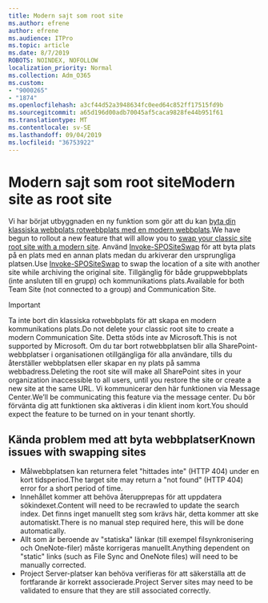 ```yaml
---
title: Modern sajt som root site
ms.author: efrene
author: efrene
ms.audience: ITPro
ms.topic: article
ms.date: 8/7/2019
ROBOTS: NOINDEX, NOFOLLOW
localization_priority: Normal
ms.collection: Adm_O365
ms.custom:
- "9000265"
- "1874"
ms.openlocfilehash: a3cf44d52a3948634fc0eed64c852ff17515fd9b
ms.sourcegitcommit: a65d196d00adb70045af5caca9828fe44b951f61
ms.translationtype: MT
ms.contentlocale: sv-SE
ms.lasthandoff: 09/04/2019
ms.locfileid: "36753922"
---
```

# <a name="modern-site-as-root-site"></a><span data-ttu-id="64112-102">Modern sajt som root site</span><span class="sxs-lookup"><span data-stu-id="64112-102">Modern site as root site</span></span>

<span data-ttu-id="64112-103">Vi har börjat utbyggnaden en ny funktion som gör att du kan [byta din klassiska webbplats rotwebbplats med en modern webbplats](https://docs.microsoft.com/sharepoint/modern-root-site).</span><span class="sxs-lookup"><span data-stu-id="64112-103">We have begun to rollout a new feature that will allow you to [swap your classic site root site with a modern site](https://docs.microsoft.com/sharepoint/modern-root-site).</span></span> <span data-ttu-id="64112-104">Använd [Invoke-SPOSiteSwap](https://docs.microsoft.com/powershell/module/sharepoint-online/invoke-spositeswap?view=sharepoint-ps) för att byta plats på en plats med en annan plats medan du arkiverar den ursprungliga platsen.</span><span class="sxs-lookup"><span data-stu-id="64112-104">Use [Invoke-SPOSiteSwap](https://docs.microsoft.com/powershell/module/sharepoint-online/invoke-spositeswap?view=sharepoint-ps) to swap the location of a site with another site while archiving the original site.</span></span> <span data-ttu-id="64112-105">Tillgänglig för både gruppwebbplats (inte ansluten till en grupp) och kommunikations plats.</span><span class="sxs-lookup"><span data-stu-id="64112-105">Available for both Team Site (not connected to a group) and Communication Site.</span></span>

>[!Important]
> <span data-ttu-id="64112-106">Ta inte bort din klassiska rotwebbplats för att skapa en modern kommunikations plats.</span><span class="sxs-lookup"><span data-stu-id="64112-106">Do not delete your classic root site to create a modern Communication Site.</span></span> <span data-ttu-id="64112-107">Detta stöds inte av Microsoft.</span><span class="sxs-lookup"><span data-stu-id="64112-107">This is not supported by Microsoft.</span></span> <span data-ttu-id="64112-108">Om du tar bort rotwebbplatsen blir alla SharePoint-webbplatser i organisationen otillgängliga för alla användare, tills du återställer webbplatsen eller skapar en ny plats på samma webbadress.</span><span class="sxs-lookup"><span data-stu-id="64112-108">Deleting the root site will make all SharePoint sites in your organization inaccessible to all users, until you restore the site or create a new site at the same URL.</span></span> <span data-ttu-id="64112-109">Vi kommunicerar den här funktionen via Message Center.</span><span class="sxs-lookup"><span data-stu-id="64112-109">We’ll be communicating this feature via the message center.</span></span> <span data-ttu-id="64112-110">Du bör förvänta dig att funktionen ska aktiveras i din klient inom kort.</span><span class="sxs-lookup"><span data-stu-id="64112-110">You should expect the feature to be turned on in your tenant shortly.</span></span>

## <a name="known-issues-with-swapping-sites"></a><span data-ttu-id="64112-111">Kända problem med att byta webbplatser</span><span class="sxs-lookup"><span data-stu-id="64112-111">Known issues with swapping sites</span></span>
- <span data-ttu-id="64112-112">Målwebbplatsen kan returnera felet "hittades inte" (HTTP 404) under en kort tidsperiod.</span><span class="sxs-lookup"><span data-stu-id="64112-112">The target site may return a "not found" (HTTP 404) error for a short period of time.</span></span>
- <span data-ttu-id="64112-113">Innehållet kommer att behöva återupprepas för att uppdatera sökindexet.</span><span class="sxs-lookup"><span data-stu-id="64112-113">Content will need to be recrawled to update the search index.</span></span> <span data-ttu-id="64112-114">Det finns inget manuellt steg som krävs här, detta kommer att ske automatiskt.</span><span class="sxs-lookup"><span data-stu-id="64112-114">There is no manual step required here, this will be done automatically.</span></span>
- <span data-ttu-id="64112-115">Allt som är beroende av "statiska" länkar (till exempel filsynkronisering och OneNote-filer) måste korrigeras manuellt.</span><span class="sxs-lookup"><span data-stu-id="64112-115">Anything dependent on "static" links (such as File Sync and OneNote files) will need to be manually corrected.</span></span>
- <span data-ttu-id="64112-116">Project Server-platser kan behöva verifieras för att säkerställa att de fortfarande är korrekt associerade.</span><span class="sxs-lookup"><span data-stu-id="64112-116">Project Server sites may need to be validated to ensure that they are still associated correctly.</span></span> 

